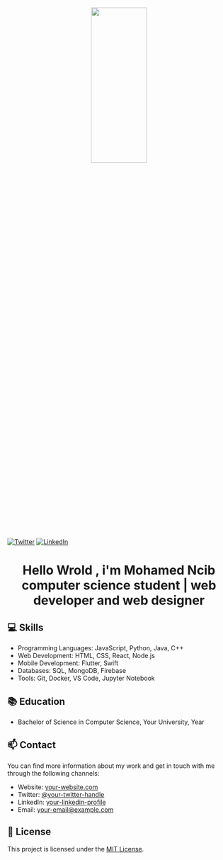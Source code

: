 # <p align="center"><img src="https://i.ibb.co/YPbL3Hy/hello-World.gif" width="50%" height="30%" align="center"></p>

[![Twitter]()](https://twitter.com/Mohamed__ncib)
[![LinkedIn](https://img.shields.io/badge/LinkedIn-Connect-blue)](https://www.linkedin.com/in/mohamed-ncib-1b17b5224/)


<h1 align="center">Hello Wrold , i'm Mohamed Ncib computer science student | web developer and web designer</h1> 


## 💻 Skills

- Programming Languages: JavaScript, Python, Java, C++
- Web Development: HTML, CSS, React, Node.js
- Mobile Development: Flutter, Swift
- Databases: SQL, MongoDB, Firebase
- Tools: Git, Docker, VS Code, Jupyter Notebook

## 📚 Education

- Bachelor of Science in Computer Science, Your University, Year

## 📫 Contact

You can find more information about my work and get in touch with me through the following channels:

- Website: [your-website.com](https://your-website.com)
- Twitter: [@your-twitter-handle](https://twitter.com/your-twitter-handle)
- LinkedIn: [your-linkedin-profile](https://linkedin.com/in/your-linkedin-profile)
- Email: your-email@example.com

## 📝 License

This project is licensed under the [MIT License](LICENSE).

